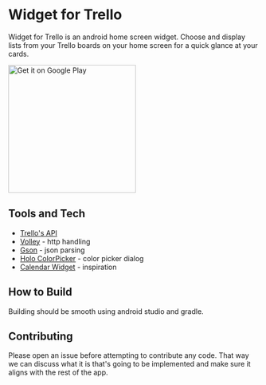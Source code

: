 # Widget for Trello
Widget for Trello is an android home screen widget.
Choose and display lists from your Trello boards on your home screen for a quick glance at your cards.

<a href='https://play.google.com/store/apps/details?id=com.oryanmat.trellowidget'>
  <img alt='Get it on Google Play'  width="256" src='https://play.google.com/intl/en_us/badges/images/generic/en_badge_web_generic.png'/>
</a>

## Tools and Tech
* [Trello's API](http://trello.com/docs)
* [Volley](https://android.googlesource.com/platform/frameworks/volley.git) - http handling
* [Gson](http://sites.google.com/site/gson/) - json parsing
* [Holo ColorPicker](http://github.com/LarsWerkman/HoloColorPicker) - color picker dialog
* [Calendar Widget](http://github.com/plusonelabs/calendar-widget) - inspiration

## How to Build
Building should be smooth using android studio and gradle.

## Contributing
Please open an issue before attempting to contribute any code. That way we can discuss what it is that's going to be implemented and make sure it aligns with the rest of the app.
